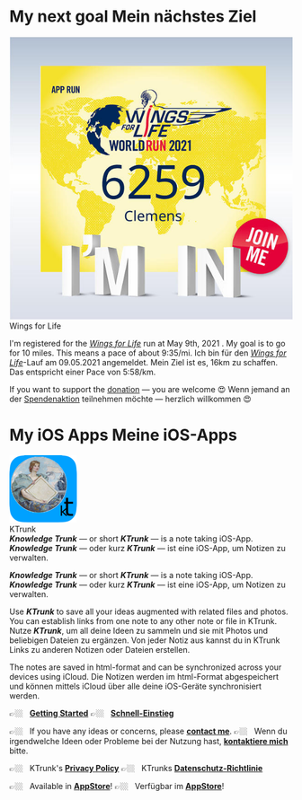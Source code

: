 <h1>
  <span class="en">My next goal</span>
  <span class="de">Mein nächstes Ziel</span>
</h1>

<div class="logoRow">
  <div class="logoColumn logoColumnLeft">
    <img src="Wings4Life/2021.jpg" />
  </div>
  <div class="logoColumn logoColumnRight">
    <div class="vCentered">
      <div class="logoTitle">Wings for Life</i></div3>
    </div>
  </div>
</div>


<p><span class="en">I'm registered for the <i><a href="https://www.wingsforlifeworldrun.com/en">Wings for Life</a></i> run at May 9th, 2021 . My goal is to go for 10 miles. This means a pace of about 9:35/mi.</span>
<span class="de">Ich bin für den <i><a href="https://www.wingsforlifeworldrun.com/de">Wings for Life</a></i>-Lauf am 09.05.2021 angemeldet. Mein Ziel ist es, 16km zu schaffen. Das entspricht einer Pace von 5:58/km.</span></p>

<p><span class="en">If you want to support the <a href="https://www.wingsforlifeworldrun.com/profiles/aP2J7Q">donation</a> — you are welcome &#128525;</span>
<span class="de">Wenn jemand an der <a href="https://www.wingsforlifeworldrun.com/de/profiles/aP2J7Q">Spendenaktion</a> teilnehmen möchte — herzlich willkommen &#128525;</span></p>


<h1>
  <span class="en">My iOS Apps</span>
  <span class="de">Meine iOS-Apps</span>
</h1>


<div class="logoRow">
  <div class="logoColumn logoColumnLeft">
    <img src="KTrunk/logo120.png">
  </div>
  <div class="logoColumn logoColumnRight">
    <div class="vCentered">
      <div class="logoTitle">KTrunk</div>
      <div class="logoDescription"><span class="en"><b><i>Knowledge Trunk</i></b> — or short <b><i>KTrunk</i></b> — is a note taking iOS-App.</span></div>
      <div class="logoDescription"><span class="de"><b><i>Knowledge Trunk</i></b> — oder kurz <b><i>KTrunk</i></b> — ist eine iOS-App, um Notizen zu verwalten.</span></div>
    </div>
  </div>
</div>


<span class="en"><b><i>Knowledge Trunk</i></b> — or short <b><i>KTrunk</i></b> — is a note taking iOS-App.</span>
<span class="de"><b><i>Knowledge Trunk</i></b> — oder kurz <b><i>KTrunk</i></b> — ist eine iOS-App, um Notizen zu verwalten.</span>

<span class="en">Use ***KTrunk*** to save all your ideas augmented with related files and photos. You can establish links from one note to any other note or file in KTrunk.</span>
<span class="de">Nutze ***KTrunk***, um all deine Ideen zu sammeln und sie mit Photos und beliebigen Dateien zu ergänzen. Von jeder Notiz aus kannst du in KTrunk Links zu anderen Notizen oder Dateien erstellen.</span>

<span class="en">The notes are saved in html-format and can be synchronized across your devices using iCloud.</span>
<span class="de">Die Notizen werden im html-Format abgespeichert und können mittels iCloud über alle deine iOS-Geräte synchronisiert werden.</span>        

<span class="en">&#128073;&#127996; &nbsp; **[Getting Started](KTrunk/GettingStarted.md)**</span>
<span class="de">&#128073;&#127996; &nbsp; **[Schnell-Einstieg](KTrunk/GettingStarted.md)**</span>

<span class="en">&#128073;&#127996; &nbsp; If you have any ideas or concerns, please **[contact me](mailto:cl.schuetzdeller@icloud.com>)**.</span>
<span class="de">&#128073;&#127996; &nbsp; Wenn du irgendwelche Ideen oder Probleme bei der Nutzung hast, **[kontaktiere mich](mailto:cl.schuetzdeller@icloud.com")** bitte.</span>

<span class="en">&#128073;&#127996; &nbsp; KTrunk's **[Privacy Policy](KTrunk/PrivacyPolicy.md)**</span>
<span class="de">&#128073;&#127996; &nbsp; KTrunks **[Datenschutz-Richtlinie](KTrunk/PrivacyPolicy.md)**</span> 

<span class="en">&#128073;&#127996; &nbsp; Available in **<a href="https://apps.apple.com/de/app/ktrunk/id1543722029">AppStore</a>**!</span>
<span class="de">&#128073;&#127996; &nbsp; Verfügbar im **<a href="https://apps.apple.com/de/app/ktrunk/id1543722029">AppStore</a>**!</span>

